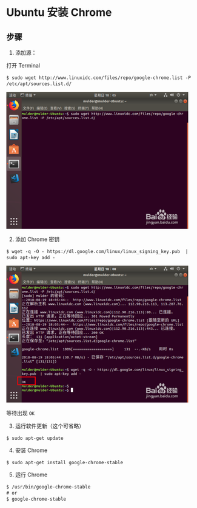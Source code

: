 # Ubuntu 安装 Chrome

## 步骤

1. 添加源：

打开 Terminal

```shell
$ sudo wget http://www.linuxidc.com/files/repo/google-chrome.list -P /etc/apt/sources.list.d/
```

![](assets/markdown-img-paste-20191114205859440.png)

2. 添加 Chrome 密钥

```shell
$ wget -q -O - https://dl.google.com/linux/linux_signing_key.pub  | sudo apt-key add -
```

![](assets/markdown-img-paste-20191114210239657.png)

等待出现 `OK`

3. 运行软件更新（这个可省略）

```shell
$ sudo apt-get update
```

4. 安装 Chrome

```shell
$ sudo apt-get install google-chrome-stable
```

5. 运行 Chrome

```shell
$ /usr/bin/google-chrome-stable
# or
$ google-chrome-stable
```
